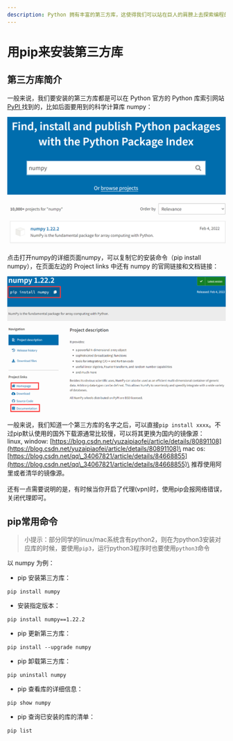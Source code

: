 ```yaml
---
description: Python 拥有丰富的第三方库，这使得我们可以站在巨人的肩膀上去探索编程的乐趣。而管理这些第三方库的主要方法就是使用 Python 的 pip 工具。
---
```


# 用pip来安装第三方库

## 第三方库简介

一般来说，我们要安装的第三方库都是可以在 Python 官方的 Python 库索引网站 [PyPI ](https://pypi.org)找到的，比如后面要用到的科学计算库 numpy：

![](<../.gitbook/assets/image (2) (1) (1) (1).png>)

![](<../.gitbook/assets/image (1) (1) (1) (1).png>)

点击打开numpy的详细页面numpy，可以复制它的安装命令（pip install numpy），在页面左边的 Project links 中还有 numpy 的官网链接和文档链接：

![](<../.gitbook/assets/image (2) (1) (1).png>)

一般来说，我们知道一个第三方库的名字之后，可以直接`pip install xxxx`。不过pip默认使用的国外下载源通常比较慢，可以将其更换为国内的镜像源：\
linux, window: [https://blog.csdn.net/yuzaipiaofei/article/details/80891108](https://blog.csdn.net/yuzaipiaofei/article/details/80891108)\
mac os: [https://blog.csdn.net/qq\_34067821/article/details/84668855](https://blog.csdn.net/qq\_34067821/article/details/84668855)\
推荐使用阿里或者清华的镜像源。\
\
还有一点需要说明的是，有时候当你开启了代理(vpn)时，使用pip会报网络错误，关闭代理即可。

## pip常用命令

> 小提示：部分同学的linux/mac系统含有python2，则在为python3安装对应库的时候，要使用`pip3`，运行python3程序时也要使用`python3`命令

以 numpy 为例：

* pip 安装第三方库：

```
pip install numpy
```

* 安装指定版本：

```
pip install numpy==1.22.2
```

* pip 更新第三方库：

```
pip install --upgrade numpy
```

* pip 卸载第三方库：

```
pip uninstall numpy
```

* pip 查看库的详细信息：

```
pip show numpy
```

* pip 查询已安装的库的清单：

```
pip list
```
